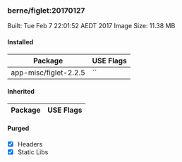 ### berne/figlet:20170127

Built: Tue Feb  7 22:01:52 AEDT 2017
Image Size: 11.38 MB
#### Installed
Package | USE Flags
--------|----------
app-misc/figlet-2.2.5 | ``
#### Inherited
Package | USE Flags
--------|----------
#### Purged
- [x] Headers
- [x] Static Libs
